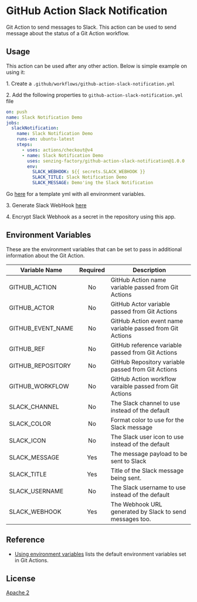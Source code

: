 # GitHub Action Slack Notification

Git Action to send messages to Slack. This action can be used to send message about the status of a Git Action workflow.

## Usage

This action can be used after any other action. Below is simple example on using it:

1\. Create a `.github/workflows/github-action-slack-notification.yml`

2\. Add the following properties to `github-action-slack-notification.yml` file

```yaml
on: push
name: Slack Notification Demo
jobs:
  slackNotification:
    name: Slack Notification Demo
    runs-on: ubuntu-latest
    steps:
      - uses: actions/checkout@v4
      - name: Slack Notification Demo
        uses: senzing-factory/github-action-slack-notification@1.0.0
        env:
          SLACK_WEBHOOK: ${{ secrets.SLACK_WEBHOOK }}
          SLACK_TITLE: Slack Notification Demo
          SLACK_MESSAGE: Demo'ing the Slack Notification
```

Go [here](deployment/github-actions/template_github_action_slack_notification.yml) for a template yml with all environment variables.

3\. Generate Slack WebHook [here](https://entelexeia.slack.com/apps/A0F7XDUAZ-incoming-webhooks?next_id=0)

4\. Encrypt Slack Webhook as a secret in the repository using this app.

## Environment Variables

These are the environment variables that can be set to pass in additional information about the Git Action.

| Variable Name     | Required | Description                                               |
| ----------------- | :------: | --------------------------------------------------------- |
| GITHUB_ACTION     |    No    | GitHub Action name variable passed from Git Actions       |
| GITHUB_ACTOR      |    No    | GitHub Actor variable passed from Git Actions             |
| GITHUB_EVENT_NAME |    No    | GitHub Action event name variable passed from Git Actions |
| GITHUB_REF        |    No    | GitHub reference variable passed from Git Actions         |
| GITHUB_REPOSITORY |    No    | GitHub Repository variable passed from Git Actions        |
| GITHUB_WORKFLOW   |    No    | GitHub Action workflow varaible passed from Git Actions   |
| SLACK_CHANNEL     |    No    | The Slack channel to use instead of the default           |
| SLACK_COLOR       |    No    | Format color to use for the Slack message                 |
| SLACK_ICON        |    No    | The Slack user icon to use instead of the default         |
| SLACK_MESSAGE     |   Yes    | The message payload to be sent to Slack                   |
| SLACK_TITLE       |   Yes    | Title of the Slack message being sent.                    |
| SLACK_USERNAME    |    No    | The Slack username to use instead of the default          |
| SLACK_WEBHOOK     |   Yes    | The Webhook URL generated by Slack to send messages too.  |

## Reference

- [Using environment variables](https://help.github.com/en/actions/automating-your-workflow-with-github-actions/using-environment-variables) lists the default environment variables set in Git Actions.

## License

[Apache 2](LICENSE)
